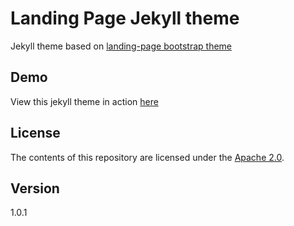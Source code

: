 # Landing Page Jekyll theme

Jekyll theme based on [landing-page bootstrap theme ](http://startbootstrap.com/templates/landing-page/)


## Demo
View this jekyll theme in action [here](https://swcool.github.io/landing-page-theme)


## License
The contents of this repository are licensed under the [Apache
2.0](http://www.apache.org/licenses/LICENSE-2.0.html).

## Version
1.0.1
